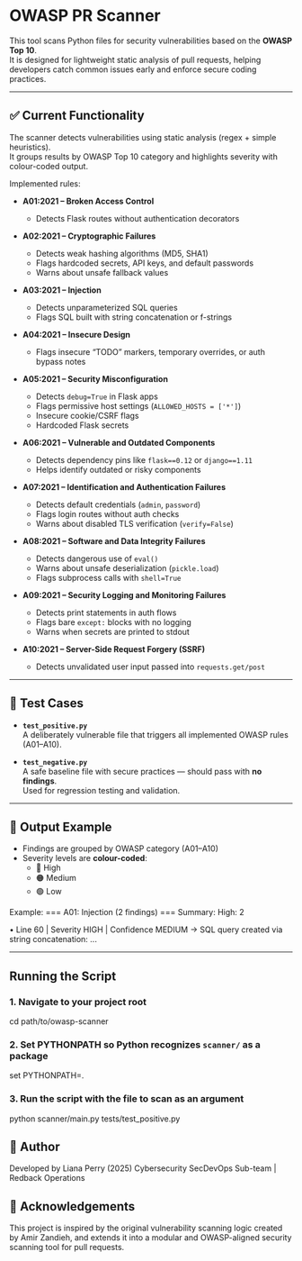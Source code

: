 # OWASP PR Scanner

This tool scans Python files for security vulnerabilities based on the **OWASP Top 10**.  
It is designed for lightweight static analysis of pull requests, helping developers catch common issues early and enforce secure coding practices.

---

## ✅ Current Functionality

The scanner detects vulnerabilities using static analysis (regex + simple heuristics).  
It groups results by OWASP Top 10 category and highlights severity with colour-coded output.  

Implemented rules:

- **A01:2021 – Broken Access Control**  
  - Detects Flask routes without authentication decorators  

- **A02:2021 – Cryptographic Failures**  
  - Detects weak hashing algorithms (MD5, SHA1)  
  - Flags hardcoded secrets, API keys, and default passwords  
  - Warns about unsafe fallback values  

- **A03:2021 – Injection**  
  - Detects unparameterized SQL queries  
  - Flags SQL built with string concatenation or f-strings  

- **A04:2021 – Insecure Design**  
  - Flags insecure “TODO” markers, temporary overrides, or auth bypass notes  

- **A05:2021 – Security Misconfiguration**  
  - Detects `debug=True` in Flask apps  
  - Flags permissive host settings (`ALLOWED_HOSTS = ['*']`)  
  - Insecure cookie/CSRF flags  
  - Hardcoded Flask secrets  

- **A06:2021 – Vulnerable and Outdated Components**  
  - Detects dependency pins like `flask==0.12` or `django==1.11`  
  - Helps identify outdated or risky components  

- **A07:2021 – Identification and Authentication Failures**  
  - Detects default credentials (`admin`, `password`)  
  - Flags login routes without auth checks  
  - Warns about disabled TLS verification (`verify=False`)  

- **A08:2021 – Software and Data Integrity Failures**  
  - Detects dangerous use of `eval()`  
  - Warns about unsafe deserialization (`pickle.load`)  
  - Flags subprocess calls with `shell=True`  

- **A09:2021 – Security Logging and Monitoring Failures**  
  - Detects print statements in auth flows  
  - Flags bare `except:` blocks with no logging  
  - Warns when secrets are printed to stdout  

- **A10:2021 – Server-Side Request Forgery (SSRF)**  
  - Detects unvalidated user input passed into `requests.get/post`  

---


## 📂 Test Cases

- **`test_positive.py`**  
  A deliberately vulnerable file that triggers all implemented OWASP rules (A01–A10).

- **`test_negative.py`**  
  A safe baseline file with secure practices — should pass with **no findings**.  
  Used for regression testing and validation.

---

## 🎨 Output Example

- Findings are grouped by OWASP category (A01–A10)  
- Severity levels are **colour-coded**:  
  - 🔴 High  
  - 🟠 Medium  
  - 🟢 Low  

Example:
=== A01: Injection (2 findings) ===
Summary: High: 2

• Line 60 | Severity HIGH | Confidence MEDIUM
→ SQL query created via string concatenation: ...

---

## Running the Script 
### 1. Navigate to your project root
cd path/to/owasp-scanner

### 2. Set PYTHONPATH so Python recognizes `scanner/` as a package
set PYTHONPATH=.

### 3. Run the script with the file to scan as an argument
python scanner/main.py tests/test_positive.py

## 👤 Author
Developed by Liana Perry (2025)
Cybersecurity SecDevOps Sub-team | Redback Operations

## 🙌 Acknowledgements
This project is inspired by the original vulnerability scanning logic created by Amir Zandieh, and extends it into a modular and OWASP-aligned security scanning tool for pull requests.